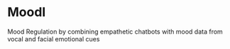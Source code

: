 # MoodI
Mood Regulation by combining empathetic chatbots with mood data from vocal and facial emotional cues
